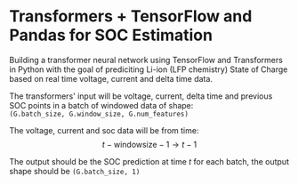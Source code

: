 # Transformers + TensorFlow and Pandas for SOC Estimation

Building a transformer neural network using TensorFlow and Transformers in Python with the goal of prediciting Li-ion (LFP chemistry) State of Charge based on real time voltage, current and delta time data.

The transformers' input will be voltage, current, delta time and previous SOC points in a batch of windowed data of shape:<br>
```(G.batch_size, G.window_size, G.num_features)```

The voltage, current and soc data will be from time: $$t - \text{windowsize} - 1 \rightarrow t - 1$$

The output should be the SOC prediction at time $t$ for each batch, the output shape should be `(G.batch_size, 1)`
